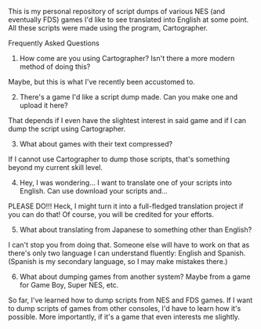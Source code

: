 This is my personal repository of script dumps of various NES (and eventually FDS) games I'd like to see translated into English at some point.  All these scripts were made using the program, Cartographer.

Frequently Asked Questions

1.  How come are you using Cartographer?  Isn't there a more modern method of doing this?

Maybe, but this is what I've recently been accustomed to.

2.  There's a game I'd like a script dump made.  Can you make one and upload it here?

That depends if I even have the slightest interest in said game and if I can dump the script using Cartographer.

3.  What about games with their text compressed?

If I cannot use Cartographer to dump those scripts, that's something beyond my current skill level.

4.  Hey, I was wondering... I want to translate one of your scripts into English.  Can use download your scripts and...

PLEASE DO!!!  Heck, I might turn it into a full-fledged translation project if you can do that!  Of course, you will be credited for your efforts.

5.  What about translating from Japanese to something other than English?

I can't stop you from doing that.  Someone else will have to work on that as there's only two language I can understand fluently: English and Spanish.  (Spanish is my secondary language, so I may make mistakes there.)

6.  What about dumping games from another system?  Maybe from a game for Game Boy, Super NES, etc.

So far, I've learned how to dump scripts from NES and FDS games.  If I want to dump scripts of games from other consoles, I'd have to learn how it's possible.  More importantly, if it's a game that even interests me slightly.
